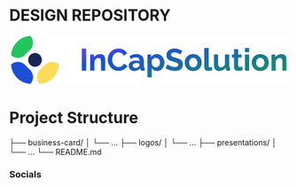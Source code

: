 # DESIGN REPOSITORY 

<a href="https://incapsolution.com/">
  <img src="logos/Screenshot_2023-10-02_at_13.41.02-removebg-preview.png" alt="Logo" margin="auto 0px"/>
</a>

# Project Structure

├── business-card/
│   └── ...
├── logos/
│   └── ...
├── presentations/ 
│   └── ...
└── README.md







                    
### Socials


